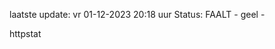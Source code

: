 laatste update: 
vr 01-12-2023 20:18   uur 
Status: FAALT - geel - 
<div class="service Y">httpstat</div>